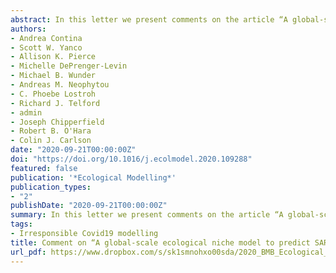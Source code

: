 ```yaml
---
abstract: In this letter we present comments on the article “A global-scale ecological niche model to predict SARS-CoV-2 coronavirus” by Coro published in 2020.
authors:
- Andrea Contina
- Scott W. Yanco
- Allison K. Pierce
- Michelle DePrenger-Levin
- Michael B. Wunder
- Andreas M. Neophytou
- C. Phoebe Lostroh
- Richard J. Telford
- admin
- Joseph Chipperfield
- Robert B. O'Hara
- Colin J. Carlson
date: "2020-09-21T00:00:00Z"
doi: "https://doi.org/10.1016/j.ecolmodel.2020.109288"
featured: false
publication: '*Ecological Modelling*'
publication_types:
- "2"
publishDate: "2020-09-21T00:00:00Z"
summary: In this letter we present comments on the article “A global-scale ecological niche model to predict SARS-CoV-2 coronavirus” by Coro published in 2020.
tags:
- Irresponsible Covid19 modelling
title: Comment on “A global-scale ecological niche model to predict SARS-CoV-2 coronavirus infection rate”, author Coro
url_pdf: https://www.dropbox.com/s/sk1smnohxo00sda/2020_BMB_Ecological_Modelling.pdf?dl=1
---
```

